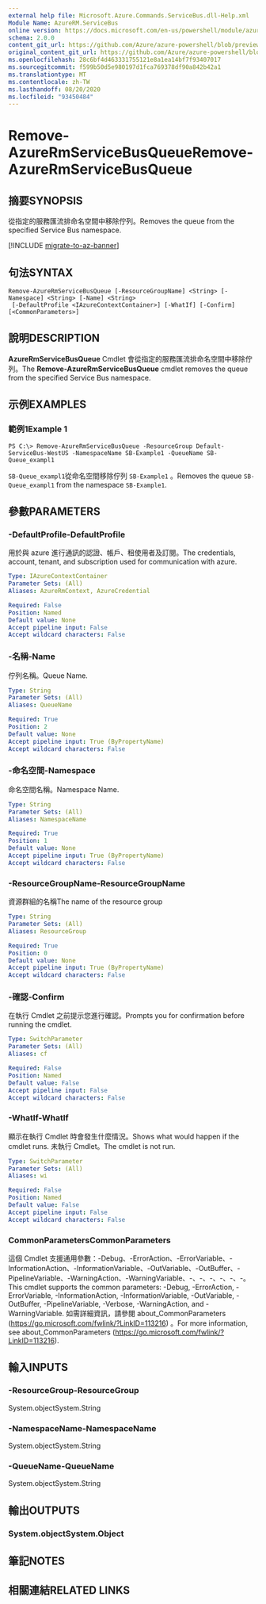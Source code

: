 ```yaml
---
external help file: Microsoft.Azure.Commands.ServiceBus.dll-Help.xml
Module Name: AzureRM.ServiceBus
online version: https://docs.microsoft.com/en-us/powershell/module/azurerm.servicebus/remove-azurermservicebusqueue
schema: 2.0.0
content_git_url: https://github.com/Azure/azure-powershell/blob/preview/src/ResourceManager/ServiceBus/Commands.ServiceBus/help/Remove-AzureRmServiceBusQueue.md
original_content_git_url: https://github.com/Azure/azure-powershell/blob/preview/src/ResourceManager/ServiceBus/Commands.ServiceBus/help/Remove-AzureRmServiceBusQueue.md
ms.openlocfilehash: 28c6bf4d463331755121e8a1ea14bf7f93407017
ms.sourcegitcommit: f599b50d5e980197d1fca769378df90a842b42a1
ms.translationtype: MT
ms.contentlocale: zh-TW
ms.lasthandoff: 08/20/2020
ms.locfileid: "93450484"
---
```

# <span data-ttu-id="6e495-101">Remove-AzureRmServiceBusQueue</span><span class="sxs-lookup"><span data-stu-id="6e495-101">Remove-AzureRmServiceBusQueue</span></span>

## <span data-ttu-id="6e495-102">摘要</span><span class="sxs-lookup"><span data-stu-id="6e495-102">SYNOPSIS</span></span>
<span data-ttu-id="6e495-103">從指定的服務匯流排命名空間中移除佇列。</span><span class="sxs-lookup"><span data-stu-id="6e495-103">Removes the queue from the specified Service Bus namespace.</span></span>

[!INCLUDE [migrate-to-az-banner](../../includes/migrate-to-az-banner.md)]

## <span data-ttu-id="6e495-104">句法</span><span class="sxs-lookup"><span data-stu-id="6e495-104">SYNTAX</span></span>

```
Remove-AzureRmServiceBusQueue [-ResourceGroupName] <String> [-Namespace] <String> [-Name] <String>
 [-DefaultProfile <IAzureContextContainer>] [-WhatIf] [-Confirm] [<CommonParameters>]
```

## <span data-ttu-id="6e495-105">說明</span><span class="sxs-lookup"><span data-stu-id="6e495-105">DESCRIPTION</span></span>
<span data-ttu-id="6e495-106">**AzureRmServiceBusQueue** Cmdlet 會從指定的服務匯流排命名空間中移除佇列。</span><span class="sxs-lookup"><span data-stu-id="6e495-106">The **Remove-AzureRmServiceBusQueue** cmdlet removes the queue from the specified Service Bus namespace.</span></span>

## <span data-ttu-id="6e495-107">示例</span><span class="sxs-lookup"><span data-stu-id="6e495-107">EXAMPLES</span></span>

### <span data-ttu-id="6e495-108">範例1</span><span class="sxs-lookup"><span data-stu-id="6e495-108">Example 1</span></span>
```
PS C:\> Remove-AzureRmServiceBusQueue -ResourceGroup Default-ServiceBus-WestUS -NamespaceName SB-Example1 -QueueName SB-Queue_exampl1
```

<span data-ttu-id="6e495-109">`SB-Queue_exampl1`從命名空間移除佇列 `SB-Example1` 。</span><span class="sxs-lookup"><span data-stu-id="6e495-109">Removes the queue `SB-Queue_exampl1` from the namespace `SB-Example1`.</span></span>

## <span data-ttu-id="6e495-110">參數</span><span class="sxs-lookup"><span data-stu-id="6e495-110">PARAMETERS</span></span>

### <span data-ttu-id="6e495-111">-DefaultProfile</span><span class="sxs-lookup"><span data-stu-id="6e495-111">-DefaultProfile</span></span>
<span data-ttu-id="6e495-112">用於與 azure 進行通訊的認證、帳戶、租使用者及訂閱。</span><span class="sxs-lookup"><span data-stu-id="6e495-112">The credentials, account, tenant, and subscription used for communication with azure.</span></span>

```yaml
Type: IAzureContextContainer
Parameter Sets: (All)
Aliases: AzureRmContext, AzureCredential

Required: False
Position: Named
Default value: None
Accept pipeline input: False
Accept wildcard characters: False
```

### <span data-ttu-id="6e495-113">-名稱</span><span class="sxs-lookup"><span data-stu-id="6e495-113">-Name</span></span>
<span data-ttu-id="6e495-114">佇列名稱。</span><span class="sxs-lookup"><span data-stu-id="6e495-114">Queue Name.</span></span>

```yaml
Type: String
Parameter Sets: (All)
Aliases: QueueName

Required: True
Position: 2
Default value: None
Accept pipeline input: True (ByPropertyName)
Accept wildcard characters: False
```

### <span data-ttu-id="6e495-115">-命名空間</span><span class="sxs-lookup"><span data-stu-id="6e495-115">-Namespace</span></span>
<span data-ttu-id="6e495-116">命名空間名稱。</span><span class="sxs-lookup"><span data-stu-id="6e495-116">Namespace Name.</span></span>

```yaml
Type: String
Parameter Sets: (All)
Aliases: NamespaceName

Required: True
Position: 1
Default value: None
Accept pipeline input: True (ByPropertyName)
Accept wildcard characters: False
```

### <span data-ttu-id="6e495-117">-ResourceGroupName</span><span class="sxs-lookup"><span data-stu-id="6e495-117">-ResourceGroupName</span></span>
<span data-ttu-id="6e495-118">資源群組的名稱</span><span class="sxs-lookup"><span data-stu-id="6e495-118">The name of the resource group</span></span>

```yaml
Type: String
Parameter Sets: (All)
Aliases: ResourceGroup

Required: True
Position: 0
Default value: None
Accept pipeline input: True (ByPropertyName)
Accept wildcard characters: False
```

### <span data-ttu-id="6e495-119">-確認</span><span class="sxs-lookup"><span data-stu-id="6e495-119">-Confirm</span></span>
<span data-ttu-id="6e495-120">在執行 Cmdlet 之前提示您進行確認。</span><span class="sxs-lookup"><span data-stu-id="6e495-120">Prompts you for confirmation before running the cmdlet.</span></span>

```yaml
Type: SwitchParameter
Parameter Sets: (All)
Aliases: cf

Required: False
Position: Named
Default value: False
Accept pipeline input: False
Accept wildcard characters: False
```

### <span data-ttu-id="6e495-121">-WhatIf</span><span class="sxs-lookup"><span data-stu-id="6e495-121">-WhatIf</span></span>
<span data-ttu-id="6e495-122">顯示在執行 Cmdlet 時會發生什麼情況。</span><span class="sxs-lookup"><span data-stu-id="6e495-122">Shows what would happen if the cmdlet runs.</span></span>
<span data-ttu-id="6e495-123">未執行 Cmdlet。</span><span class="sxs-lookup"><span data-stu-id="6e495-123">The cmdlet is not run.</span></span>

```yaml
Type: SwitchParameter
Parameter Sets: (All)
Aliases: wi

Required: False
Position: Named
Default value: False
Accept pipeline input: False
Accept wildcard characters: False
```

### <span data-ttu-id="6e495-124">CommonParameters</span><span class="sxs-lookup"><span data-stu-id="6e495-124">CommonParameters</span></span>
<span data-ttu-id="6e495-125">這個 Cmdlet 支援通用參數：-Debug、-ErrorAction、-ErrorVariable、-InformationAction、-InformationVariable、-OutVariable、-OutBuffer、-PipelineVariable、-WarningAction、-WarningVariable、-、-、-、-、-、-。</span><span class="sxs-lookup"><span data-stu-id="6e495-125">This cmdlet supports the common parameters: -Debug, -ErrorAction, -ErrorVariable, -InformationAction, -InformationVariable, -OutVariable, -OutBuffer, -PipelineVariable, -Verbose, -WarningAction, and -WarningVariable.</span></span> <span data-ttu-id="6e495-126">如需詳細資訊，請參閱 about_CommonParameters (https://go.microsoft.com/fwlink/?LinkID=113216) 。</span><span class="sxs-lookup"><span data-stu-id="6e495-126">For more information, see about_CommonParameters (https://go.microsoft.com/fwlink/?LinkID=113216).</span></span>

## <span data-ttu-id="6e495-127">輸入</span><span class="sxs-lookup"><span data-stu-id="6e495-127">INPUTS</span></span>

### <span data-ttu-id="6e495-128">-ResourceGroup</span><span class="sxs-lookup"><span data-stu-id="6e495-128">-ResourceGroup</span></span>
 <span data-ttu-id="6e495-129">System.object</span><span class="sxs-lookup"><span data-stu-id="6e495-129">System.String</span></span>

### <span data-ttu-id="6e495-130">-NamespaceName</span><span class="sxs-lookup"><span data-stu-id="6e495-130">-NamespaceName</span></span>
 <span data-ttu-id="6e495-131">System.object</span><span class="sxs-lookup"><span data-stu-id="6e495-131">System.String</span></span>

### <span data-ttu-id="6e495-132">-QueueName</span><span class="sxs-lookup"><span data-stu-id="6e495-132">-QueueName</span></span>
 <span data-ttu-id="6e495-133">System.object</span><span class="sxs-lookup"><span data-stu-id="6e495-133">System.String</span></span>

## <span data-ttu-id="6e495-134">輸出</span><span class="sxs-lookup"><span data-stu-id="6e495-134">OUTPUTS</span></span>

### <span data-ttu-id="6e495-135">System.object</span><span class="sxs-lookup"><span data-stu-id="6e495-135">System.Object</span></span>

## <span data-ttu-id="6e495-136">筆記</span><span class="sxs-lookup"><span data-stu-id="6e495-136">NOTES</span></span>

## <span data-ttu-id="6e495-137">相關連結</span><span class="sxs-lookup"><span data-stu-id="6e495-137">RELATED LINKS</span></span>

